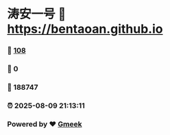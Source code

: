 # 涛安一号 :link: https://bentaoan.github.io 
### :page_facing_up: [108](https://bentaoan.github.io/tag.html) 
### :speech_balloon: 0 
### :hibiscus: 188747 
### :alarm_clock: 2025-08-09 21:13:11 
### Powered by :heart: [Gmeek](https://github.com/Meekdai/Gmeek)

